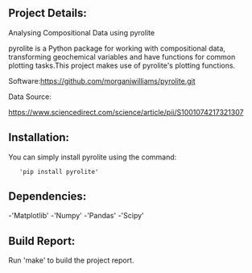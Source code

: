## Project Details:

 Analysing Compositional Data using pyrolite

pyrolite is a Python package for working with compositional data, transforming geochemical variables and have functions for common plotting tasks.This project makes use of pyrolite's plotting functions.

Software:https://github.com/morganjwilliams/pyrolite.git

Data Source:

https://www.sciencedirect.com/science/article/pii/S1001074217321307

## Installation:

You can simply install pyrolite using the command:

       'pip install pyrolite'


## Dependencies:
 -'Matplotlib'
 -'Numpy'
 -'Pandas'
 -'Scipy'

## Build Report:
Run 'make' to build the project report.
 

